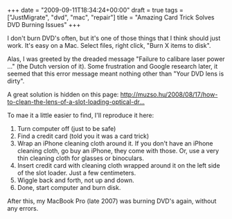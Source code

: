 +++
date = "2009-09-11T18:34:24+00:00"
draft = true
tags = ["JustMigrate", "dvd", "mac", "repair"]
title = "Amazing Card Trick Solves DVD Burning Issues"
+++
<p>I don't burn DVD's often, but it's one of those things that I think should just work. It's easy on a Mac. Select files, right click, "Burn X items to disk".</p>
<p>Alas, I was greeted by the dreaded message "Failure to calibare laser power ..." (the Dutch version of it). Some frustration and Google research later, it seemed that this error message meant nothing other than "Your DVD lens is dirty".</p>
<p>A great solution is hidden on this page: <a href="http://muzso.hu/2008/08/17/how-to-clean-the-lens-of-a-slot-loading-optical-drive-a-macbook-pros-superdrive">http://muzso.hu/2008/08/17/how-to-clean-the-lens-of-a-slot-loading-optical-dr...</a></p>
<p>To mae it a little easier to find, I'll reproduce it here:</p>
<ol>
<li>Turn computer off (just to be safe)</li>
<li>Find a credit card (told you it was a card trick)</li>
<li>Wrap an iPhone cleaning cloth around it. If you don't have an iPhone cleaning cloth, go buy an iPhone, they come with those. Or, use a very thin cleaning cloth for glasses or binoculars.</li>
<li>Insert credit card with cleaning cloth wrapped around it on the left side of the slot loader. Just a few centimeters.</li>
<li>Wiggle back and forth, not up and down.</li>
<li>Done, start computer and burn disk.</li>
</ol>
<p>After this, my MacBook Pro (late 2007) was burning DVD's again, without any errors.</p>